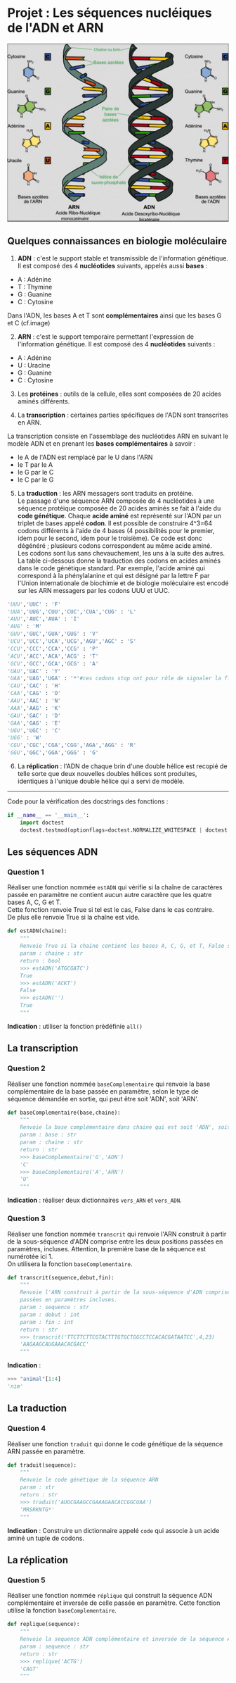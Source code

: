 # Projet : Les séquences nucléiques de l'ADN et ARN

<img src="adn.png">

## Quelques connaissances en biologie moléculaire

1) **ADN** : c'est le support stable et transmissible de l'information génétique.  
Il est composé des 4 **nucléotides** suivants, appelés aussi **bases** :   

- A : Adénine 
- T : Thymine
- G : Guanine
- C : Cytosine

Dans l'ADN, les bases A et T sont **complémentaires** ainsi que les bases G et C (cf.image)

2) **ARN** : c'est le support temporaire permettant l'expression de l'information génétique. 
Il est composé des 4 **nucléotides** suivants :

- A : Adénine 
- U : Uracine
- G : Guanine
- C : Cytosine

3) Les **protéines** : outils de la cellule, elles sont composées de 20 acides aminés différents.

4) La **transcription** : certaines parties spécifiques de l'ADN sont transcrites en ARN. 

La transcription consiste en l'assemblage des nucléotides ARN en suivant le modèle ADN et en prenant les **bases complémentaires** à savoir : 

- le A de l'ADN est remplacé par le U dans l'ARN  
- le T par le A   
- le G par le C   
- le C par le G

5) La **traduction** : les ARN messagers sont traduits en protéine.  
Le passage d'une séquence ARN composée de 4 nucléotides à une séquence protéique composée de 20 acides aminés se fait à l'aide du **code génétique**. 
Chaque **acide aminé** est représenté sur l'ADN par un triplet de bases appelé **codon**.
Il est possible de construire 4^3=64 codons différents à l'aide de 4 bases (4 possibilités pour le premier, idem pour le second, idem pour le troisième). 
Ce code est donc dégénéré ; plusieurs codons correspondent au même acide aminé.   
Les codons sont lus sans chevauchement, les uns à la suite des autres.
La table ci-dessous donne la traduction des codons en acides aminés dans le code génétique standard.
Par exemple, l'acide aminé qui correspond à la phénylalanine et qui est désigné par la lettre F par l'Union internationale de biochimie et de biologie moléculaire est encodé sur les ARN messagers par les codons UUU et UUC.

```python
'UUU','UUC' : 'F'   
'UUA','UUG','CUU','CUC','CUA','CUG' : 'L'    
'AUU','AUC','AUA' : 'I'     
'AUG' : 'M'     
'GUU','GUC','GUA','GUG' : 'V'     
'UCU','UCC','UCA','UCG','AGU','AGC' : 'S'         
'CCU','CCC','CCA','CCG' : 'P'           
'ACU','ACC','ACA','ACG' : 'T'        
'GCU','GCC','GCA','GCG' : 'A'       
'UAU','UAC' : 'Y'      
'UAA','UAG','UGA' : '*'#ces codons stop ont pour rôle de signaler la fin du gène lors de la traduction          
'CAU','CAC' : 'H'      
'CAA','CAG' : 'O'      
'AAU','AAC' : 'N'          
'AAA','AAG' : 'K'      
'GAU','GAC' : 'D'       
'GAA','GAG' : 'E'        
'UGU','UGC' : 'C'       
'UGG' : 'W'        
'CGU','CGC','CGA','CGG','AGA','AGG' : 'R'         
'GGU','GGC','GGA','GGG' : 'G'
```

6) La **réplication** : l'ADN de chaque brin d'une double hélice est recopié de telle sorte que deux nouvelles doubles hélices sont produites, identiques à l'unique double hélice qui a servi de modèle.

***************

Code pour la vérification des docstrings des fonctions :

```python
if __name__ == '__main__':
    import doctest
    doctest.testmod(optionflags=doctest.NORMALIZE_WHITESPACE | doctest.ELLIPSIS, verbose=True)
```

## Les séquences ADN
### Question 1

Réaliser une fonction nommée `estADN` qui vérifie si la chaîne de caractères passée en paramètre ne contient aucun autre caractère que les quatre bases A, C, G et T.  
Cette fonction renvoie True si tel est le cas, False dans le cas contraire.  
De plus elle renvoie True si la chaîne est vide.

```python
def estADN(chaine):
    """
    Renvoie True si la chaine contient les bases A, C, G, et T, False sinon, True si vide
    param : chaine : str
    return : bool
    >>> estADN('ATGCGATC')
    True
    >>> estADN('ACKT')
    False
    >>> estADN('')
    True    
    """
```

**Indication** : utiliser la fonction prédéfinie `all()`

## La transcription

### Question 2 

Réaliser une fonction nommée `baseComplementaire` qui renvoie la base complémentaire de la base passée en paramètre, selon le type de séquence démandée en sortie, qui peut être soit 'ADN', soit 'ARN'.

```python
def baseComplementaire(base,chaine):
    """
    Renvoie la base complémentaire dans chaine qui est soit 'ADN', soit 'ARN'
    param : base : str
    param : chaine : str
    return : str
    >>> baseComplementaire('G','ADN')
    'C'
    >>> baseComplementaire('A','ARN')
    'U'
    """
```

**Indication** : réaliser deux dictionnaires `vers_ARN` et `vers_ADN`.


### Question 3

Réaliser une fonction nommée `transcrit` qui renvoie l'ARN construit à partir de la sous-séquence d'ADN comprise entre les deux positions passées en paramètres, incluses. 
Attention, la première base de la séquence est numérotée ici 1.   
On utilisera la fonction `baseComplementaire`.

```python
def transcrit(sequence,debut,fin):
    """
    Renvoie l'ARN construit à partir de la sous-séquence d'ADN comprise entre les deux positions
    passées en paramètres incluses.
    param : sequence : str
    param : debut : int
    param : fin : int
    return : str
    >>> transcrit('TTCTTCTTCGTACTTTGTGCTGGCCTCCACACGATAATCC',4,23)
    'AAGAAGCAUGAAACACGACC'
    """
```

**Indication** : 

```python
>>> "animal"[1:4]
'nim' 
```  

## La traduction

### Question 4

Réaliser une fonction `traduit` qui donne le code génétique de la séquence ARN passée en paramètre.

```python
def traduit(sequence):
    """
    Renvoie le code génétique de la séquence ARN
    param : str
    return : str
    >>> traduit('AUGCGAAGCCGAAAGAACACCGGCUAA')
    'MRSRKNTG*'
    """
```  

**Indication** : Construire un dictionnaire appelé `code` qui associe à un acide aminé un tuple de codons.


## La réplication

### Question 5

Réaliser une fonction nommée `réplique` qui construit la séquence ADN complémentaire et inversée de celle passée en paramètre.
Cette fonction utilise la fonction `baseComplementaire`.

```python
def replique(sequence):
    """
    Renvoie la sequence ADN complémentaire et inversée de la séquence ADN
    param : sequence : str
    return : str
    >>> replique('ACTG')
    'CAGT'
    """
```  